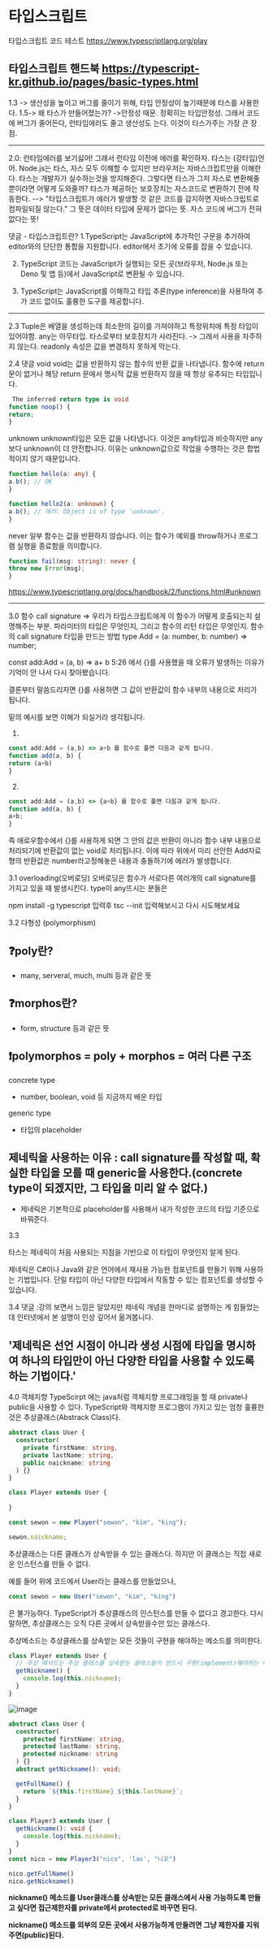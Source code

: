 # 타입스크립트 

타입스크립트 코드 테스트
https://www.typescriptlang.org/play

타입스크립트 핸드북
https://typescript-kr.github.io/pages/basic-types.html
-------------
1.3 -> 생산성을 높이고 버그를 줄이기 위해, 타입 안정성이 높기때문에 타스를 사용한다.
1.5-> 왜 타스가 만들어졌는가? ->안정성 때문. 정확히는 타입안정성. 그래서 코드에 버그가 줄어든다, 런타임에러도 줄고 생산성도 는다. 이것이 타스가주는 가장 큰 장점.

-------------
2.0: 런타임에러를 보기싫어! 그래서 런타임 이전에 에러를 확인하자. 타스는 (강타입)언어. Node.js는 타스, 자스 모두 이해할 수 있지만 브라우저는 자바스크립트만을 이해한다. 타스는 개발자가 실수하는것을 방지해준다.
그렇다면 타스가 그저 자스로 변환해줄 뿐이라면 어떻게 도와줄까? 타스가 제공하는 보호장치는 자스코드로 변환하기 전에 작동한다.
 --> "타입스크립트가 에러가 발생할 것 같은 코드를 감지하면 자바스크립트로 컴파일되질 않는다." 
 그 뜻은 데이터 타입에 문제가 없다는 뜻. 자스 코드에 버그가 전혀 없다는 뜻!

댓글 - 타입스크립트란?
1.TypeScript는 JavaScript에 추가적인 구문을 추가하여 editor와의 단단한 통합을 지원합니다. editor에서 초기에 오류를 잡을 수 있습니다.

2. TypeScript 코드는 JavaScript가 실행되는 모든 곳(브라우저, Node.js 또는 Deno 및 앱 등)에서 JavaScript로 변환될 수 있습니다.

3. TypeScript는 JavaScript를 이해하고 타입 추론(type inference)을 사용하여 추가 코드 없이도 훌륭한 도구를 제공합니다.


-----
2.3 Tuple은 배열을 생성하는데 최소한의 길이를 가져야하고 특정위치에 특정 타입이 있어야함.
any는 아무타입. 타스로부터 보호장치가 사라진다. -> 그래서 사용을 자주하지 않는다.
readonly 속성은 값을 변경하지 못하게 막는다.

2.4 
댓글
void
void는 값을 반환하지 않는 함수의 반환 값을 나타냅니다. 함수에 return 문이 없거나 해당 return 문에서 명시적 값을 반환하지 않을 때 항상 유추되는 타입입니다.
```ts
 The inferred return type is void
function noop() {
return;
}
```
unknown
unknown타입은 모든 값을 나타냅니다. 이것은 any타입과 비슷하지만 any보다 unknown이 더 안전합니다. 이유는 unknown값으로 작업을 수행하는 것은 합법적이지 않기 때문입니다.
```ts
function hello(a: any) {
a.b(); // OK
}

function hello2(a: unknown) {
a.b(); // 에러: Object is of type 'unknown'.
}
```
never
일부 함수는 값을 반환하지 않습니다.
이는 함수가 예외를 throw하거나 프로그램 실행을 종료함을 의미합니다.
```ts
function fail(msg: string): never {
throw new Error(msg);
}
```
https://www.typescriptlang.org/docs/handbook/2/functions.html#unknown

-----------

3.0 함수
call signature => 우리가 타입스크립트에게 이 함수가 어떻게 호출되는지 설명해주는 부분. 파라미터의 타입은 무엇인지, 그리고 함수의 리턴 타입은 무엇인지.
함수의 call signature 타입을 만드는 방법
type Add = (a: number, b: number) => number;

const add:Add = (a, b) => a+ b
5:26 에서 {}를 사용했을 때 오류가 발생하는 이유가 기억이 안 나서 다시 찾아봤습니다.

결론부터 말씀드리자면 {}를 사용하면 그 값이 반환값이 함수 내부의 내용으로 처리가 됩니다.

밑의 예시를 보면 이해가 되실거라 생각됩니다.

1.
``` ts
const add:Add = (a,b) => a+b 를 함수로 풀면 다음과 같게 됩니다.
function add(a, b) {
return (a+b)
}
```

2. 
```ts
const add:Add = (a,b) => {a+b} 를 함수로 풀면 다음과 같게 됩니다.
function add(a, b) {
a+b;
}
```
즉 애로우함수에서 {}를 사용하게 되면 그 안의 값은 반환이 아니라 함수 내부 내용으로 처리되기에 반환값이 없는 void로 처리됩니다. 이에 따라 위에서 미리 선안한 Add자료형의 반환값은 number라고정해놓은 내용과 충돌하기에 에러가 발생합니다.

3.1
overloading(오버로딩)
오버로딩은 함수가 서로다른 여러개의 call signature를 가지고 있을 때 발생시킨다.
type이 any뜨시는 분들은

npm install -g typescript 입력후
tsc --init 입력해보시고 다시 시도해보세요

3.2 다형성 (polymorphism)
## ❓poly란?
- many, serveral, much, multi 등과 같은 뜻
## ❓morphos란?
- form, structure 등과 같은 뜻
## ❗polymorphos = poly + morphos = 여러 다른 구조

concrete type
- number, boolean, void 등 지금까지 배운 타입

generic type
- 타입의 placeholder

## 제네릭을 사용하는 이유 : call signature를 작성할 때, 확실한 타입을 모를 때 generic을 사용한다.(concrete type이 되겠지만, 그 타입을 미리 알 수 없다.)
* 제네릭은 기본적으로 placeholder를 사용해서 내가 작성한 코드의 타입 기준으로 바꿔준다.

3.3

타스는 제네릭이 처음 사용되는 지점을 기반으로 이 타입이 무엇인지 알게 된다.


제네릭은 C#이나 Java와 같은 언어에서 재사용 가능한 컴포넌트를 만들기 위해 사용하는 기법입니다. 단일 타입이 아닌 다양한 타입에서 작동할 수 있는 컴포넌트를 생성할 수 있습니다.


3.4
댓글 :강의 보면서 느낌은 알았지만 제네릭 개념을 한마디로 설명하는 게 힘들었는데 인터넷에서 본 설명이 인상 깊어서 옮겨봅니다.

## '제네릭은 선언 시점이 아니라 생성 시점에 타입을 명시하여 하나의 타입만이 아닌 다양한 타입을 사용할 수 있도록 하는 기법이다.'


4.0 객체지향
TypeScirpt 에는 java처럼 객체지향 프로그래밍을 할 때 private나 public을 사용할 수 있다.
TypeScript와 객체지향 프로그램이 가지고 있는 엄청 훌륭한 것은 추상클래스(Abstrack Class)다. 

```ts
abstract class User {
  constructor(
    private firstName: string,
    private lastName: string,
    public naickname: string
  ) {}
}

class Player extends User {
  
}

const sewon = new Player("sewon", "kim", "king");

sewon.naickname;

```
추상클래스는 다른 클래스가 상속받을 수 있는 클래스다.
하지만 이 클래스는 직접 새로운 인스턴스를 만들 수 없다.

예를 들어 위에 코드에서 User라는 클래스를 만들었으나,
```ts
const sewon = new User("sewon", "kim", "king")
```
은 불가능하다.
TypeScript가 추상클래스의 인스턴스를 만들 수 없다고 경고한다. 다시말하면, 추상클래스는 오직 다른 곳에서 상속받을수만 있는 클래스다.

추상메소드는 추상클래스를 상속받는 모든 것들이 구현을 해야하는 메소드를 의미한다.
```ts
class Player extends User {
  // 추상 메서드는 추상 클래스를 상속받는 클래스들이 반드시 구현(implement)해야하는 메서드이다.
  getNickname() {
    console.log(this.nickname);
  }
}

```

![image](https://user-images.githubusercontent.com/101968934/222347085-6b8464c0-f4c3-47ab-9fcb-03bd1aae7d93.png)


```ts
abstract class User {
  constructor(
    protected firstName: string,
    protected lastName: string,
    protected nickname: string
  ) {}
  abstract getNickname(): void;

  getFullName() {
    return `${this.firstName} ${this.lastName}`;
  }
}

class Player3 extends User {
  getNickname(): void {
    console.log(this.nickname);
  }
}
const nico = new Player3("nico", 'las', "니꼬")

nico.getFullName()
nico.getNickname()
```
**nickname() 메소드를 User클래스를 상속받는 모든 클래스에서 사용 가능하도록 만들고 싶다면 접근제한자를 private에서 protected로 바꾸면 된다.**

**nickname() 메소드를 외부의 모든 곳에서 사용가능하게 만들려면 그냥 제한자를 지워주면(public)된다.**








